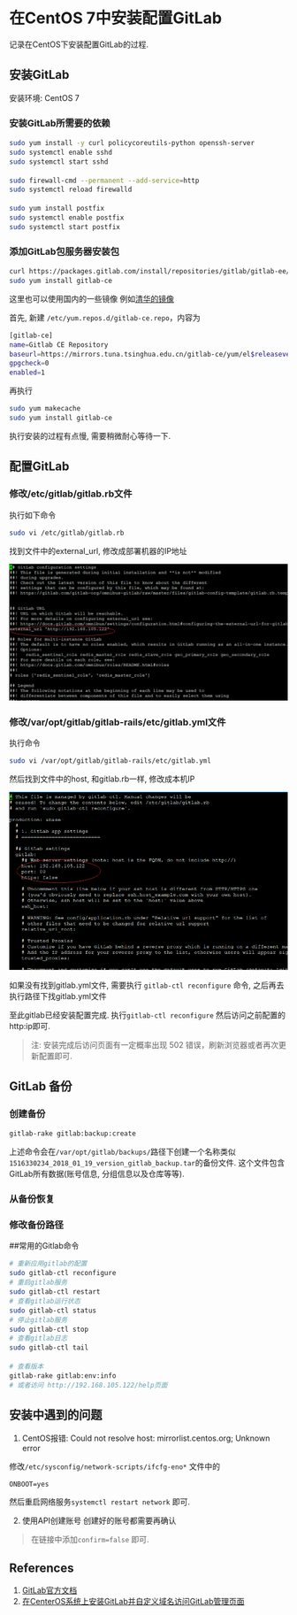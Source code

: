 # 在CentOS 7中安装配置GitLab



 记录在CentOS下安装配置GitLab的过程.

## 安装GitLab

安装环境: CentOS 7

### 安装GitLab所需要的依赖

```bash
sudo yum install -y curl policycoreutils-python openssh-server
sudo systemctl enable sshd
sudo systemctl start sshd

sudo firewall-cmd --permanent --add-service=http
sudo systemctl reload firewalld

sudo yum install postfix
sudo systemctl enable postfix
sudo systemctl start postfix
```

### 添加GitLab包服务器安装包

```bash
curl https://packages.gitlab.com/install/repositories/gitlab/gitlab-ee/script.rpm.sh | sudo bash
sudo yum install gitlab-ce
```

这里也可以使用国内的一些镜像 例如[清华的镜像](https://mirror.tuna.tsinghua.edu.cn/help/gitlab-ce/)

首先, 新建 `/etc/yum.repos.d/gitlab-ce.repo`，内容为

```bash
[gitlab-ce]
name=Gitlab CE Repository
baseurl=https://mirrors.tuna.tsinghua.edu.cn/gitlab-ce/yum/el$releasever/
gpgcheck=0
enabled=1
```

再执行

```bash
sudo yum makecache
sudo yum install gitlab-ce
```

执行安装的过程有点慢, 需要稍微耐心等待一下.

## 配置GitLab

### 修改/etc/gitlab/gitlab.rb文件

执行如下命令

```bash
sudo vi /etc/gitlab/gitlab.rb
```

找到文件中的external_url, 修改成部署机器的IP地址

![修改gitlab.rb配置](../images/install_gitlab/1.png)

### 修改/var/opt/gitlab/gitlab-rails/etc/gitlab.yml文件

执行命令

```bash
sudo vi /var/opt/gitlab/gitlab-rails/etc/gitlab.yml
```

然后找到文件中的host, 和gitlab.rb一样, 修改成本机IP

![修改gitlab.yml文件](../images/install_gitlab/2.png)

如果没有找到gitlab.yml文件, 需要执行 `gitlab-ctl reconfigure` 命令, 之后再去执行路径下找gitlab.yml文件

至此gitlab已经安装配置完成.  执行`gitlab-ctl reconfigure` 然后访问之前配置的http:ip即可.

> 注: 安装完成后访问页面有一定概率出现 502 错误，刷新浏览器或者再次更新配置即可.

## GitLab 备份

### 创建备份

```bash
gitlab-rake gitlab:backup:create
```

上述命令会在`/var/opt/gitlab/backups/`路径下创建一个名称类似`1516330234_2018_01_19_version_gitlab_backup.tar`的备份文件. 这个文件包含GitLab所有数据(账号信息, 分组信息以及仓库等等).

### 从备份恢复



### 修改备份路径



##常用的Gitlab命令

```bash
# 重新应用gitlab的配置
sudo gitlab-ctl reconfigure
# 重启gitlab服务
sudo gitlab-ctl restart
# 查看gitlab运行状态
sudo gitlab-ctl status
# 停止gitlab服务
sudo gitlab-ctl stop
# 查看gitlab日志
sudo gitlab-ctl tail

# 查看版本
gitlab-rake gitlab:env:info
# 或者访问 http://192.168.105.122/help页面
```

## 安装中遇到的问题

1. CentOS报错: Could not resolve host: mirrorlist.centos.org; Unknown error

修改`/etc/sysconfig/network-scripts/ifcfg-eno*` 文件中的

```xml
ONBOOT=yes
```

然后重启网络服务`systemctl restart network` 即可.

2. 使用API创建账号 创建好的账号都需要再确认

> 在链接中添加`confirm=false` 即可.



## References

1. [GitLab官方文档](https://about.gitlab.com/installation/#centos-7)
2. [在CenterOS系统上安装GitLab并自定义域名访问GitLab管理页面](http://blog.csdn.net/ouyang_peng/article/details/72903221)

